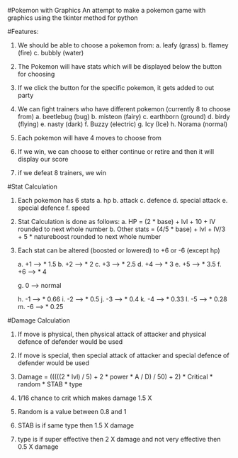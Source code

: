 #Pokemon with Graphics
An attempt to make a pokemon game with graphics using the tkinter method for python

#Features:
1. We should be able to choose a pokemon from:
	a. leafy (grass)
	b. flamey (fire)
	c. bubbly (water)

2. The Pokemon will have stats which will be displayed below the button for choosing

3. If we click the button for the specific pokemon, it gets added to out party

4. We can fight trainers who have different pokemon (currently 8 to choose from)
	a. beetlebug (bug)
	b. misteon (fairy)
	c. earthborn (ground)
	d. birdy (flying)
	e. nasty (dark)
	f. Buzzy (electric)
	g. Icy (Ice)
	h. Norama (normal)

5. Each pokemon will have 4 moves to choose from

6. If we win, we can choose to either continue or retire and then it will display our score

7. if we defeat 8 trainers, we win

#Stat Calculation
1. Each pokemon has 6 stats
	a. hp
	b. attack
	c. defence
	d. special attack
	e. special defence
	f. speed

2. Stat Calculation is done as follows:
	a. HP = (2 * base) + lvl + 10 + IV rounded to next whole number
	b. Other stats = (4/5 * base) + lvl + IV/3 + 5 * natureboost rounded to next whole number

3. Each stat can be altered (boosted or lowered) to +6 or -6 (except hp)

	a. +1 --> * 1.5
	b. +2 --> * 2
	c. +3 --> * 2.5
	d. +4 --> * 3
	e. +5 --> * 3.5
	f. +6 --> * 4

	g. 0 --> normal

	h. -1 --> * 0.66
	i. -2 --> * 0.5
	j. -3 --> * 0.4
	k. -4 --> * 0.33
	l. -5 --> * 0.28
	m. -6 --> * 0.25

#Damage Calculation
1. If move is physical, then physical attack of attacker and physical defence of defender would be used

2. If move is special, then special attack of attacker and special defence of defender would be used

3. Damage = (((((2 * lvl) / 5) + 2 * power * A / D) / 50) + 2) * Critical * random * STAB * type

4. 1/16 chance to crit which makes damage 1.5 X

5. Random is a value between 0.8 and 1

6. STAB is if same type then 1.5 X damage

7. type is if super effective then 2 X damage and not very effective then 0.5 X damage

